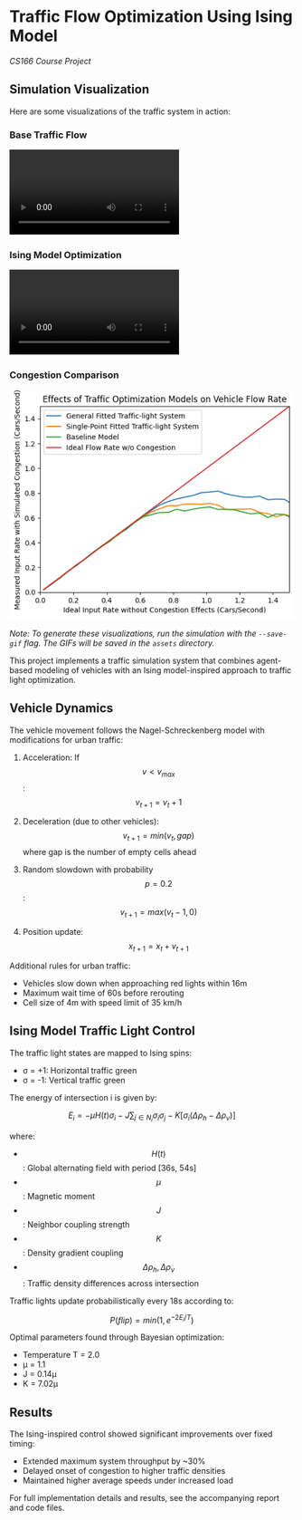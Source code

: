 # Traffic Flow Optimization Using Ising Model
*CS166 Course Project*

## Simulation Visualization

Here are some visualizations of the traffic system in action:

### Base Traffic Flow
![Basic traffic flow simulation](./assets/base_model.mp4)

### Ising Model Optimization
![Ising model traffic optimization](./assets/ising_model.mp4)

### Congestion Comparison 
![Comparison of traffic handling](./assets/comparison.png)

*Note: To generate these visualizations, run the simulation with the `--save-gif` flag. The GIFs will be saved in the `assets` directory.*

This project implements a traffic simulation system that combines agent-based modeling of vehicles with an Ising model-inspired approach to traffic light optimization.

## Vehicle Dynamics

The vehicle movement follows the Nagel-Schreckenberg model with modifications for urban traffic:

1. Acceleration: If $$v < v_{max}$$:
   $$v_{t+1} = v_t + 1$$

2. Deceleration (due to other vehicles):
   $$v_{t+1} = min(v_t, gap)$$
   where gap is the number of empty cells ahead

3. Random slowdown with probability $$p = 0.2$$:
   $$v_{t+1} = max(v_t - 1, 0)$$ 

4. Position update:
   $$x_{t+1} = x_t + v_{t+1}$$

Additional rules for urban traffic:
- Vehicles slow down when approaching red lights within 16m
- Maximum wait time of 60s before rerouting
- Cell size of 4m with speed limit of 35 km/h

## Ising Model Traffic Light Control

The traffic light states are mapped to Ising spins:
- σ = +1: Horizontal traffic green
- σ = -1: Vertical traffic green

The energy of intersection i is given by:

$$E_i = -μH(t)σ_i - J\sum_{j \in N_i} σ_iσ_j - K[σ_i(Δρ_h - Δρ_v)]$$

where:
- $$H(t)$$: Global alternating field with period [36s, 54s]
- $$μ$$: Magnetic moment
- $$J$$: Neighbor coupling strength  
- $$K$$: Density gradient coupling
- $$Δρ_h, Δρ_v$$: Traffic density differences across intersection

Traffic lights update probabilistically every 18s according to:

$$P(flip) = min(1, e^{-2E_i/T})$$

Optimal parameters found through Bayesian optimization:
- Temperature T = 2.0
- μ = 1.1 
- J = 0.14μ
- K = 7.02μ

## Results

The Ising-inspired control showed significant improvements over fixed timing:
- Extended maximum system throughput by ~30%
- Delayed onset of congestion to higher traffic densities
- Maintained higher average speeds under increased load

For full implementation details and results, see the accompanying report and code files.

